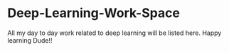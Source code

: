# Deep-Learning-Work-Space
All my day to day work related to deep learning will be listed here. 
Happy learning Dude!!
